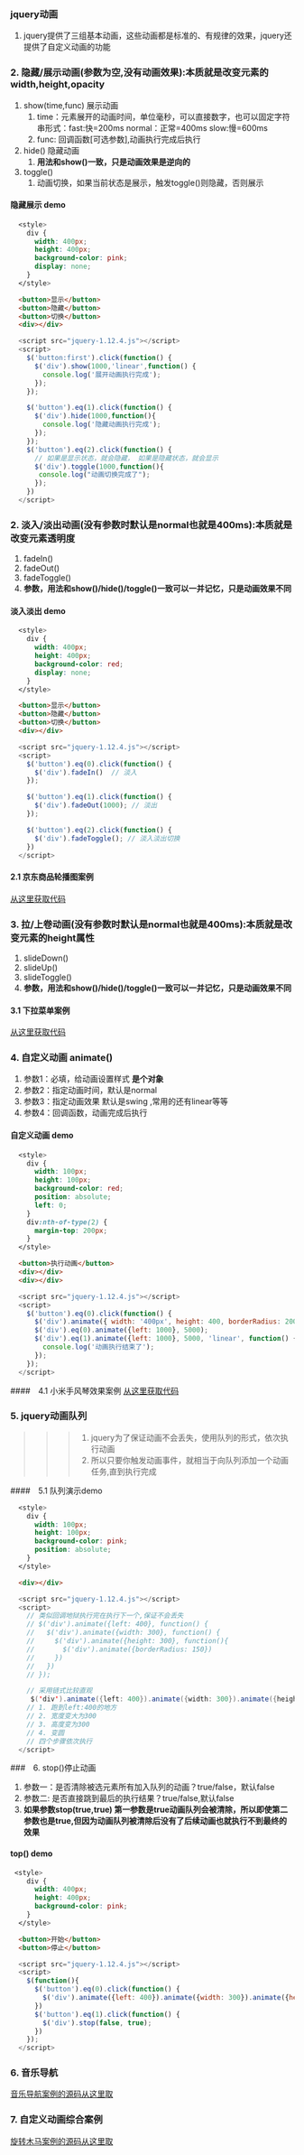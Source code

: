 ### jquery动画
1. jquery提供了三组基本动画，这些动画都是标准的、有规律的效果，jquery还提供了自定义动画的功能
### 2. 隐藏/展示动画(**参数为空,没有动画效果**):本质就是改变元素的width,height,opacity
   1. show(time,func) 展示动画
      1. time：元素展开的动画时间，单位毫秒，可以直接数字，也可以固定字符串形式：fast:快=200ms normal：正常=400ms slow:慢=600ms 
      2. func: 回调函数[可选参数],动画执行完成后执行
   2. hide() 隐藏动画
      1. **用法和show()一致，只是动画效果是逆向的**
   3. toggle()
      1. 动画切换，如果当前状态是展示，触发toggle()则隐藏，否则展示

#### 隐藏展示 demo
```css
  <style>
    div {
      width: 400px;
      height: 400px;
      background-color: pink;
      display: none;
    }
  </style>
```
```html
  <button>显示</button>
  <button>隐藏</button>
  <button>切换</button>
  <div></div>
```

```js
  <script src="jquery-1.12.4.js"></script>
  <script>
    $('button:first').click(function() {
      $('div').show(1000,'linear',function() {
        console.log('展开动画执行完成');
      });
    });

    $('button').eq(1).click(function() {
      $('div').hide(1000,function(){
        console.log('隐藏动画执行完成');
      });
    });
    $('button').eq(2).click(function() {
      // 如果是显示状态，就会隐藏， 如果是隐藏状态，就会显示
      $('div').toggle(1000,function(){
       console.log("动画切换完成了");
      });
    })
  </script>
```

### 2. 淡入/淡出动画(**没有参数时默认是normal也就是400ms**):本质就是改变元素透明度
   1. fadeIn() 
   2. fadeOut()
   3. fadeToggle()
   4. **参数，用法和show()/hide()/toggle()一致可以一并记忆，只是动画效果不同**
#### 淡入淡出 demo
```css
  <style>
    div {
      width: 400px;
      height: 400px;
      background-color: red;
      display: none;
    }
  </style>
```

```html
  <button>显示</button>
  <button>隐藏</button>
  <button>切换</button>
  <div></div>
```

```javascript
  <script src="jquery-1.12.4.js"></script>
  <script>
    $('button').eq(0).click(function() {
      $('div').fadeIn()  // 淡入
    });

    $('button').eq(1).click(function() {
      $('div').fadeOut(1000); // 淡出
    });

    $('button').eq(2).click(function() {
      $('div').fadeToggle(); // 淡入淡出切换
    })
  </script>
```
#### 2.1 京东商品轮播图案例
[从这里获取代码](https://github.com/sunhailiang/teachingMaterials_code/tree/master/jquery/day-02/code/03-%E4%BA%AC%E4%B8%9C%E5%95%86%E5%93%81%E8%BD%AE%E6%92%AD%E5%9B%BE)

### 3. 拉/上卷动画(**没有参数时默认是normal也就是400ms**):本质就是改变元素的height属性
 1. slideDown()
 2. slideUp()
 3. slideToggle()
 4. **参数，用法和show()/hide()/toggle()一致可以一并记忆，只是动画效果不同**

#### 3.1 下拉菜单案例
[从这里获取代码](https://github.com/sunhailiang/teachingMaterials_code/tree/master/jquery/day-02/code/05-%E4%B8%8B%E6%8B%89%E8%8F%9C%E5%8D%95)

### 4. 自定义动画 animate()
   1. 参数1：必填，给动画设置样式 **是个对象**
   2. 参数2：指定动画时间，默认是normal
   3. 参数3：指定动画效果 默认是swing ,常用的还有linear等等
   4. 参数4：回调函数，动画完成后执行

#### 自定义动画 demo

```css
  <style>
    div {
      width: 100px;
      height: 100px;
      background-color: red;
      position: absolute;
      left: 0;
    }
    div:nth-of-type(2) {
      margin-top: 200px; 
    }
  </style>
```

```html
  <button>执行动画</button>
  <div></div>
  <div></div>
```

```js
  <script src="jquery-1.12.4.js"></script>
  <script>
    $('button').eq(0).click(function() {
      $('div').animate({ width: '400px', height: 400, borderRadius: 200},2000 )
      $('div').eq(0).animate({left: 1000}, 5000);
      $('div').eq(1).animate({left: 1000}, 5000, 'linear', function() {
        console.log('动画执行结束了');
      });
    });
  </script>
```
####　4.1 小米手风琴效果案例
[从这里获取代码](https://github.com/sunhailiang/teachingMaterials_code/tree/master/jquery/day-02/code/06-%E6%89%8B%E9%A3%8E%E7%90%B4)

### 5. jquery动画队列
>>> 1. jquery为了保证动画不会丢失，使用队列的形式，依次执行动画
>>> 2. 所以只要你触发动画事件，就相当于向队列添加一个动画任务,直到执行完成

####　5.1 队列演示demo
```css
  <style>
    div {
      width: 100px;
      height: 100px;
      background-color: pink;
      position: absolute;
    }
  </style>
```

```html
  <div></div>
```

```java
  <script src="jquery-1.12.4.js"></script>
  <script>
    // 类似回调地狱执行完在执行下一个,保证不会丢失
    // $('div').animate({left: 400}, function() {
    //   $('div').animate({width: 300}, function() {
    //     $('div').animate({height: 300}, function(){
    //       $('div').animate({borderRadius: 150})
    //     })
    //   })
    // });

    // 采用链式比较直观
     $('div').animate({left: 400}).animate({width: 300}).animate({height: 300}).animate({borderRadius: 150})  
    // 1. 跑到left:400的地方
    // 2. 宽度变大为300
    // 3. 高度变为300
    // 4. 变圆
    // 四个步骤依次执行
  </script>
```
###　6. stop()停止动画
1. 参数一：是否清除被选元素所有加入队列的动画？true/false，默认false
2. 参数二: 是否直接跳到最后的执行结果？true/false,默认false
3. **如果参数stop(true,true)  第一参数是true动画队列会被清除，所以即使第二参数也是true,但因为动画队列被清除后没有了后续动画也就执行不到最终的效果**

#### top() demo

```css
 <style>
    div {
      width: 400px;
      height: 400px;
      background-color: pink;
    }
  </style>
```
```html
  <button>开始</button>
  <button>停止</button>
```
```javascript
  <script src="jquery-1.12.4.js"></script>
  <script>
    $(function(){
      $('button').eq(0).click(function() {
        $('div').animate({left: 400}).animate({width: 300}).animate({height: 300}).animate({borderRadius: 150}) 
      })
      $('button').eq(1).click(function() {
        $('div').stop(false, true);
      })
    });
  </script>
```
### 6. 音乐导航
 [音乐导航案例的源码从这里取](https://github.com/sunhailiang/teachingMaterials_code/tree/master/jquery/day-02/code/09-%E9%9F%B3%E4%B9%90%E5%AF%BC%E8%88%AA)
### 7. 自定义动画综合案例
 [旋转木马案例的源码从这里取](https://github.com/sunhailiang/teachingMaterials_code/tree/master/jquery/day-02/code/10-%E6%97%8B%E8%BD%AC%E6%9C%A8%E9%A9%AC)